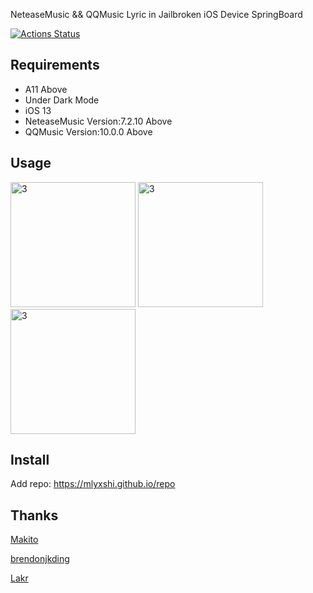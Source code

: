 NeteaseMusic && QQMusic Lyric in Jailbroken iOS Device SpringBoard

[![Actions Status](https://github.com/onewayticket255/DesktopNeteaseLyric/workflows/Build/badge.svg)](https://github.com/onewayticket255/DesktopNeteaseLyric/actions)
## Requirements
- A11 Above
- Under Dark Mode
- iOS 13 
- NeteaseMusic Version:7.2.10 Above
- QQMusic Version:10.0.0 Above

## Usage
<img src="https://raw.githubusercontent.com/onewayticket255/DesktopNeteaseLyric/master/Screenshot/pic3.png" alt="3" width="200"/>
<img src="https://raw.githubusercontent.com/onewayticket255/DesktopNeteaseLyric/master/Screenshot/pic1.png" alt="3" width="200"/>
<img src="https://raw.githubusercontent.com/onewayticket255/DesktopNeteaseLyric/master/Screenshot/pic2.png" alt="3" width="200"/>

## Install
Add repo: https://mlyxshi.github.io/repo

## Thanks
[Makito](https://keep.moe/2019/05/16/netease-now-playing-lldb/)

[brendonjkding](https://github.com/brendonjkding/QQMusicDesktopLyrics)

[Lakr](https://lab.qaq.wiki/Lakr233/ilrcoverlay)
